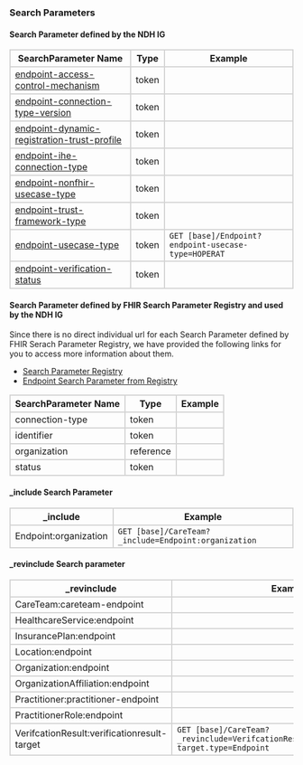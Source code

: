 ### Search Parameters
#### Search Parameter defined by the NDH IG
<style>
    th{border: solid 2px lightgrey;}
    td{border: solid 2px lightgrey;}
</style>

| **SearchParameter Name** | **Type** | **Example** |
|--------------------------|----------|-------------|
| [endpoint-access-control-mechanism](SearchParameter-endpoint-access-control-mechanism.html) | token | |
| [endpoint-connection-type-version](SearchParameter-endpoint-connection-type-version.html) | token | |
| [endpoint-dynamic-registration-trust-profile](SearchParameter-endpoint-dynamic-registration-trust-profile.html) | token | |
| [endpoint-ihe-connection-type](SearchParameter-endpoint-ihe-connection-type.html) | token | |
| [endpoint-nonfhir-usecase-type](SearchParameter-endpoint-nonfhir-usecase-type.html) | token | |
| [endpoint-trust-framework-type](SearchParameter-endpoint-trust-framework-type.html) | token | |
| [endpoint-usecase-type](SearchParameter-endpoint-usecase-type.html) | token | `GET [base]/Endpoint?endpoint-usecase-type=HOPERAT` |
| [endpoint-verification-status](SearchParameter-endpoint-verification-status.html) | token | |

#### Search Parameter defined by FHIR Search Parameter Registry and used by the NDH IG 
Since there is no direct individual url for each Search Parameter defined by FHIR Serach Parameter Registry, we have provided the following links for you to access more information about them.

- [Search Parameter Registry](https://hl7.org/fhir/R4/searchparameter-registry.html)
- [Endpoint Search Parameter from Registry](https://hl7.org/fhir/R4/endpoint.html#search)

<style>  
    th{border: solid 2px lightgrey;}
    td{border: solid 2px lightgrey;}
</style>

| **SearchParameter Name** | **Type** | **Example** |
|--------------------------|----------|-------------|
| connection-type | token | |
| identifier | token |
| organization | reference | |
| status | token | |

#### _include Search Parameter

<style>  
    th{border: solid 2px lightgrey;}
    td{border: solid 2px lightgrey;}
</style>

| **_include** | **Example** |
|--------------|-------------|
| Endpoint:organization | `GET [base]/CareTeam?_include=Endpoint:organization`



#### _revinclude Search parameter
<style>  
    th{border: solid 2px lightgrey;}
    td{border: solid 2px lightgrey;}
</style>

| **_revinclude** | **Example** |
|-----------------|-------------|
| CareTeam:careteam-endpoint | |
| HealthcareService:endpoint | |
| InsurancePlan:endpoint | |
| Location:endpoint | |
| Organization:endpoint | |
| OrganizationAffiliation:endpoint | |
| Practitioner:practitioner-endpoint | |
| PractitionerRole:endpoint | | 
| VerifcationResult:verificationresult-target | `GET [base]/CareTeam?_revinclude=VerifcationResult:verificationresult-target.type=Endpoint`



